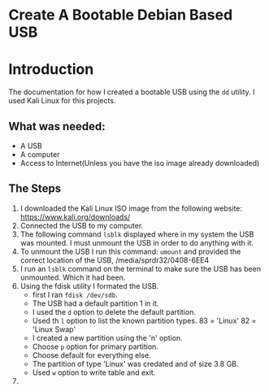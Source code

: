 # Create A Bootable Debian Based USB

# Introduction
The documentation for how I created a bootable USB using the `dd` utility.
I used Kali Linux for this projects.

## What was needed:
* A USB
* A computer
* Access to Internet(Unless you have the iso image already downloaded)

## The Steps

1. I downloaded the Kali Linux ISO image from the following website:
   https://www.kali.org/downloads/
2. Connected the USB to my computer.
3. The following command `lsblk` displayed where in my system the USB was mounted.
   I must unmount the USB in order to do anything with it.
4. To unmount the USB I run this command: `umount` and provided the correct location of the USB, 
   /media/sprdr32/0408-6EE4
5. I run an `lsblk` command on the terminal to make sure the USB has been unmounted. Which it had been.
6. Using the fdisk utility I formated the USB.
   * first I ran `fdisk /dev/sdb`.
   * The USB had a default partition 1 in it.
   * I used the `d` option to delete the default partition.
   * Used th `l` option to list the known partition types. 83 = 'Linux' 82 = 'Linux Swap'
   * I created a new partition using the 'n' option.
   * Choose `p` option for primary partition. 
   * Choose default for everything else. 
   * The partition of type 'Linux' was credated and of size 3.8 GB.
   * Used `w` option to write table and exit.
7. 
